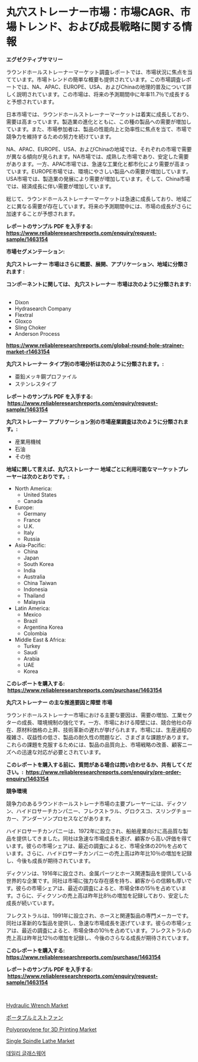 <p><h1>丸穴ストレーナー市場：市場CAGR、市場トレンド、および成長戦略に関する情報</h1></p><p><strong>エグゼクティブサマリー</strong></p>
<p><p>ラウンドホールストレーナーマーケット調査レポートでは、市場状況に焦点を当てています。市場トレンドの簡単な概要も提供されています。この市場調査レポートでは、NA、APAC、EUROPE、USA、およびChinaの地理的普及について詳しく説明されています。この市場は、将来の予測期間中に年率11.7％で成長すると予想されています。</p><p>日本市場では、ラウンドホールストレーナーマーケットは着実に成長しており、需要は高まっています。製造業の進化とともに、この種の製品への需要が増加しています。また、市場参加者は、製品の性能向上と効率性に焦点を当て、市場で競争力を維持するための努力を続けています。</p><p>NA、APAC、EUROPE、USA、およびChinaの地域では、それぞれの市場で需要が異なる傾向が見られます。NA市場では、成熟した市場であり、安定した需要があります。一方、APAC市場では、急速な工業化と都市化により需要が高まっています。EUROPE市場では、環境にやさしい製品への需要が増加しています。USA市場では、製造業の発展により需要が増加しています。そして、China市場では、経済成長に伴い需要が増加しています。</p><p>総じて、ラウンドホールストレーナーマーケットは急速に成長しており、地域ごとに異なる需要が存在しています。将来の予測期間中には、市場の成長がさらに加速することが予想されます。</p></p>
<p><strong>レポートのサンプル PDF を入手する: <a href="https://www.reliableresearchreports.com/enquiry/request-sample/1463154">https://www.reliableresearchreports.com/enquiry/request-sample/1463154</a></strong></p>
<p><strong>市場セグメンテーション:</strong></p>
<p><strong> 丸穴ストレーナー 市場はさらに概要、展開、アプリケーション、地域に分類されます :</strong></p>
<p><strong>コンポーネントに関しては、 丸穴ストレーナー 市場は次のように分類されます: &nbsp;</strong></p>
<p><ul><li>Dixon</li><li>Hydrasearch Company</li><li>Flextral</li><li>Gloxco</li><li>Sling Choker</li><li>Anderson Process</li></ul></p>
<p><strong><a href="https://www.reliableresearchreports.com/global-round-hole-strainer-market-r1463154">https://www.reliableresearchreports.com/global-round-hole-strainer-market-r1463154</a></strong></p>
<p><strong> 丸穴ストレーナー タイプ別の市場分析は次のように分類されます。:</strong></p>
<p><ul><li>亜鉛メッキ鋼プロファイル</li><li>ステンレスタイプ</li></ul></p>
<p><strong>レポートのサンプル PDF を入手する: &nbsp;<a href="https://www.reliableresearchreports.com/enquiry/request-sample/1463154">https://www.reliableresearchreports.com/enquiry/request-sample/1463154</a></strong></p>
<p><strong> 丸穴ストレーナー アプリケーション別の市場産業調査は次のように分類されます。:</strong></p>
<p><ul><li>産業用機械</li><li>石油</li><li>その他</li></ul></p>
<p><strong>地域に関して言えば、丸穴ストレーナー 地域ごとに利用可能なマーケットプレーヤーは次のとおりです。:</strong></p>
<p><ul>
    <li>
        North America:
        <ul>
            <li>United States</li>
            <li>Canada</li>
        </ul>
    </li>
    <li>
        Europe:
        <ul>
            <li>Germany</li>
            <li>France</li>
            <li>U.K.</li>
            <li>Italy</li>
            <li>Russia</li>
        </ul>
    </li>
    <li>
        Asia-Pacific:
        <ul>
            <li>China</li>
            <li>Japan</li>
            <li>South Korea</li>
            <li>India</li>
            <li>Australia</li>
            <li>China Taiwan</li>
            <li>Indonesia</li>
            <li>Thailand</li>
            <li>Malaysia</li>
        </ul>
    </li>
    <li>
        Latin America:
        <ul>
            <li>Mexico</li>
            <li>Brazil</li>
            <li>Argentina Korea</li>
            <li>Colombia</li>
        </ul>
    </li>
    <li>
        Middle East & Africa:
        <ul>
            <li>Turkey</li>
            <li>Saudi</li>
            <li>Arabia</li>
            <li>UAE</li>
            <li>Korea</li>
        </ul>
    </li>
    </ul></p>
<p><strong>このレポートを購入する: &nbsp;<a href="https://www.reliableresearchreports.com/purchase/1463154">https://www.reliableresearchreports.com/purchase/1463154</a></strong></p>
<p><strong>丸穴ストレーナー の主な推進要因と障壁 市場</strong></p>
<p><p>ラウンドホールストレーナー市場における主要な要因は、需要の増加、工業セクターの成長、環境規制の強化です。一方、市場における障壁には、競合他社の存在、原材料価格の上昇、技術革新の遅れが挙げられます。市場には、生産過程の複雑さ、収益性の低さ、製品の耐久性の問題など、さまざまな課題があります。これらの課題を克服するためには、製品の品質向上、市場戦略の改善、顧客ニーズへの迅速な対応が必要とされています。</p></p>
<p><strong>このレポートを購入する前に、質問がある場合は問い合わせるか、共有してください。:&nbsp; <a href="https://www.reliableresearchreports.com/enquiry/pre-order-enquiry/1463154">https://www.reliableresearchreports.com/enquiry/pre-order-enquiry/1463154</a></strong></p>
<p><strong>競争環境</strong></p>
<p><p>競争力のあるラウンドホールストレーナ市場の主要プレーヤーには、ディクソン、ハイドロサーチカンパニー、フレクストラル、グロクスコ、スリングチョーカー、アンダーソンプロセスなどがあります。 </p><p>ハイドロサーチカンパニーは、1972年に設立され、船舶産業向けに高品質な製品を提供してきました。同社は急速な市場成長を遂げ、顧客から高い評価を得ています。彼らの市場シェアは、最近の調査によると、市場全体の20％を占めています。さらに、ハイドロサーチカンパニーの売上高は昨年比10％の増加を記録し、今後も成長が期待されています。</p><p>ディクソンは、1916年に設立され、金属パーツとホース関連製品を提供している世界的な企業です。同社は市場に強力な存在感を持ち、顧客からの信頼も厚いです。彼らの市場シェアは、最近の調査によると、市場全体の15％を占めています。さらに、ディクソンの売上高は昨年比8％の増加を記録しており、安定した成長が続いています。</p><p>フレクストラルは、1991年に設立され、ホースと関連製品の専門メーカーです。同社は革新的な製品を提供し、急速な市場成長を遂げています。彼らの市場シェアは、最近の調査によると、市場全体の10％を占めています。フレクストラルの売上高は昨年比12％の増加を記録し、今後のさらなる成長が期待されています。</p></p>
<p><strong>このレポートを購入する: &nbsp; <a href="https://www.reliableresearchreports.com/purchase/1463154">https://www.reliableresearchreports.com/purchase/1463154</a></strong></p>
<p><strong>レポートのサンプル PDF を入手する: &nbsp;<a href="https://www.reliableresearchreports.com/enquiry/request-sample/1463154">https://www.reliableresearchreports.com/enquiry/request-sample/1463154</a></strong><strong></strong></p>
<p>&nbsp;</p>
<p><p><a href="https://github.com/shotows/Market-Research-Report-List-2/blob/main/hydraulic-wrench-market.md">Hydraulic Wrench Market</a></p><p><a href="https://github.com/zekaoe592392/Market-Research-Report-List-1/blob/main/974154730868.md">ポータブルミストファン</a></p><p><a href="https://www.linkedin.com/pulse/polypropylene-3d-printing-market-research-report-forecasted-lxxif?trackingId=%2B5j2UM46qLScjeNOqks4Kw%3D%3D">Polypropylene for 3D Printing Market</a></p><p><a href="https://github.com/beatblasta/Market-Research-Report-List-2/blob/main/single-spindle-lathe-market.md">Single Spindle Lathe Market</a></p><p><a href="https://medium.com/@sophieinleeds/%EC%9D%BC%EC%9D%BC-%EC%9C%A0%EB%A6%AC%EC%A0%9C%ED%92%88-%EC%8B%9C%EC%9E%A5-%EA%B7%9C%EB%AA%A8-%EB%B0%8F-%EC%8B%9C%EC%9E%A5-%EB%8F%99%ED%96%A5-%EC%99%84%EC%A0%84%ED%95%9C-%EC%82%B0%EC%97%85-%EA%B0%9C%EC%9A%94-2024%EB%85%84%EB%B6%80%ED%84%B0-2031%EB%85%84%EA%B9%8C%EC%A7%80-47fc0093d7f4">데일리 글래스웨어</a></p></p>